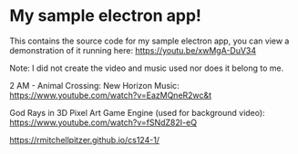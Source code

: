 # My sample electron app!


This contains the source code for my sample electron app,
you can view a demonstration of it running here: 
https://youtu.be/xwMgA-DuV34

Note: I did not create the video and music used nor does it belong to me.

2 AM - Animal Crossing: New Horizon Music:
https://www.youtube.com/watch?v=EazMQneR2wc&t

God Rays in 3D Pixel Art Game Engine (used for background video):
https://www.youtube.com/watch?v=fSNdZ82I-eQ



https://rmitchellpitzer.github.io/cs124-1/
